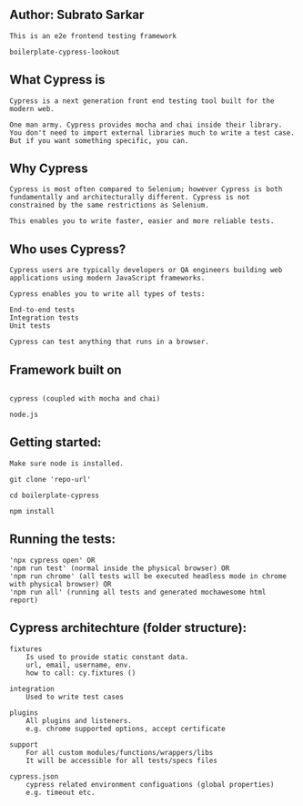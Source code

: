 Author: Subrato Sarkar
------------------------------
```
This is an e2e frontend testing framework

boilerplate-cypress-lookout

````

What Cypress is
---------------------------------
```
Cypress is a next generation front end testing tool built for the modern web.

One man army. Cypress provides mocha and chai inside their library. You don't need to import external libraries much to write a test case. But if you want something specific, you can.

```

Why Cypress
--------------------------------
```
Cypress is most often compared to Selenium; however Cypress is both fundamentally and architecturally different. Cypress is not constrained by the same restrictions as Selenium.

This enables you to write faster, easier and more reliable tests.

```

Who uses Cypress?
---------------------------------
```
Cypress users are typically developers or QA engineers building web applications using modern JavaScript frameworks.

Cypress enables you to write all types of tests:

End-to-end tests
Integration tests
Unit tests

Cypress can test anything that runs in a browser.

```

Framework built on
------------------------------
```

cypress (coupled with mocha and chai)

node.js

```

Getting started:
------------------------------
```
Make sure node is installed.

git clone 'repo-url'

cd boilerplate-cypress

npm install

```

Running the tests:
-------------------
```
'npx cypress open' OR 
'npm run test' (normal inside the physical browser) OR
'npm run chrome' (all tests will be executed headless mode in chrome with physical browser) OR
'npm run all' (running all tests and generated mochawesome html report)

```

Cypress architechture (folder structure):
-----------------------------------------
```
fixtures
    Is used to provide static constant data.
    url, email, username, env.
    how to call: cy.fixtures ()

integration
    Used to write test cases

plugins
    All plugins and listeners.
    e.g. chrome supported options, accept certificate

support
    For all custom modules/functions/wrappers/libs
    It will be accessible for all tests/specs files 

cypress.json
    cypress related environment configuations (global properties)
    e.g. timeout etc.

```